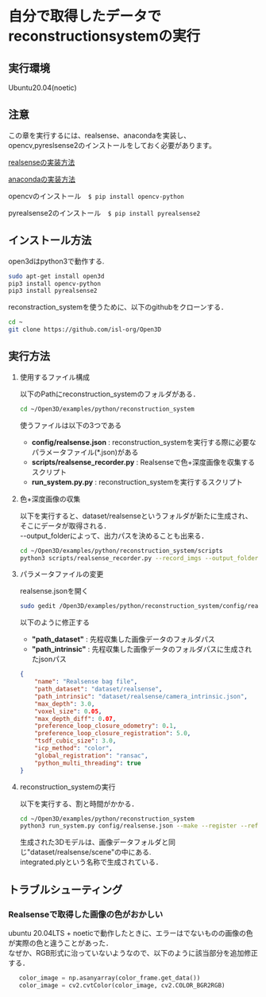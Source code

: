 # 自分で取得したデータでreconstructionsystemの実行

## 実行環境

   Ubuntu20.04(noetic)

## 注意

   この章を実行するには、realsense、anacondaを実装し、opencv,pyreslsense2のインストールをしておく必要があります。

   [realsenseの実装方法](https://github.com/tomson784/ros_practice/blob/main/src/realsense_ros/index.md)

   [anacondaの実装方法](https://www.pc-koubou.jp/magazine/38846)

   opencvのインストール　`$ pip install opencv-python`

   pyrealsense2のインストール　`$ pip install pyrealsense2`

## インストール方法

open3dはpython3で動作する.

```sh
sudo apt-get install open3d
pip3 install opencv-python
pip3 install pyrealsense2
```

reconstraction_systemを使うために、以下のgithubをクローンする．

```sh
cd ~
git clone https://github.com/isl-org/Open3D
```

## 実行方法

1. 使用するファイル構成
   
   以下のPathにreconstruction_systemのフォルダがある．
   ```sh
   cd ~/Open3D/examples/python/reconstruction_system
   ```
   使うファイルは以下の3つである
   - **config/realsense.json** : reconstruction_systemを実行する際に必要なパラメータファイル(*.json)がある
   - **scripts/realsense_recorder.py** : Realsenseで色+深度画像を収集するスクリプト
   - **run_system.py.py** : reconstruction_systemを実行するスクリプト

2. 色+深度画像の収集

   以下を実行すると、dataset/realsenseというフォルダが新たに生成され、そこにデータが取得される．  
   --output_folderによって、出力パスを決めることも出来る．
   ```sh
   cd ~/Open3D/examples/python/reconstruction_system/scripts
   python3 scripts/realsense_recorder.py --record_imgs --output_folder ../dataset/realsense/
   ```

3. パラメータファイルの変更

   realsense.jsonを開く
   ```sh
   sudo gedit /Open3D/examples/python/reconstruction_system/config/realsense.json
   ```
   以下のように修正する  
   - **"path_dataset"** : 先程収集した画像データのフォルダパス
   - **"path_intrinsic"** : 先程収集した画像データのフォルダパスに生成されたjsonパス
   ```json
   {
       "name": "Realsense bag file",
       "path_dataset": "dataset/realsense",
       "path_intrinsic": "dataset/realsense/camera_intrinsic.json",
       "max_depth": 3.0,
       "voxel_size": 0.05,
       "max_depth_diff": 0.07,
       "preference_loop_closure_odometry": 0.1,
       "preference_loop_closure_registration": 5.0,
       "tsdf_cubic_size": 3.0,
       "icp_method": "color",
       "global_registration": "ransac",
       "python_multi_threading": true
   }
   ```
   
4. reconstruction_systemの実行

   以下を実行する、割と時間がかかる．
   ```sh
   cd ~/Open3D/examples/python/reconstruction_system
   python3 run_system.py config/realsense.json --make --register --refine --integrate
   ```
   
   生成された3Dモデルは、画像データフォルダと同じ"dataset/realsense/scene"の中にある.   
   integrated.plyという名称で生成されている．
   
## トラブルシューティング

### **Realsenseで取得した画像の色がおかしい**  
ubuntu 20.04LTS + noeticで動作したときに、エラーはでないものの画像の色が実際の色と違うことがあった．  
なぜか、RGB形式に治っていないようなので、以下のように該当部分を追加修正する．
```py
   color_image = np.asanyarray(color_frame.get_data())
   color_image = cv2.cvtColor(color_image, cv2.COLOR_BGR2RGB)
```

